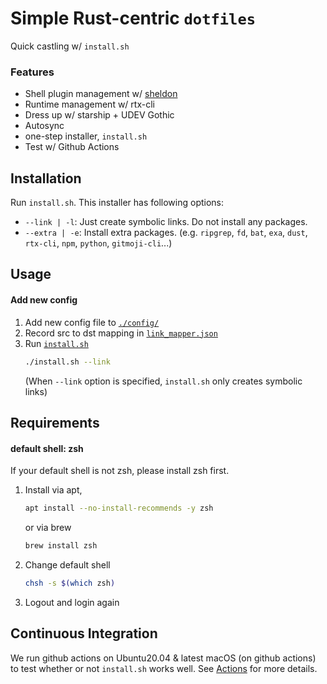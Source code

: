 # Simple Rust-centric `dotfiles`
Quick castling w/ `install.sh`
### Features
- Shell plugin management w/ [sheldon](https://sheldon.cli.rs/)
- Runtime management w/ rtx-cli
- Dress up w/ starship + UDEV Gothic
- Autosync
- one-step installer, `install.sh`
- Test w/ Github Actions

## Installation
Run `install.sh`. This installer has following options:
- `--link | -l`: Just create symbolic links. Do not install any packages.
- `--extra | -e`: Install extra packages. (e.g. `ripgrep`, `fd`, `bat`, `exa`, `dust`, `rtx-cli`, `npm`, `python`, `gitmoji-cli`...)

## Usage
#### Add new config
1. Add new config file to [`./config/`](./.config)
2. Record src to dst mapping in [`link_mapper.json`](./link_mapper.json)
3. Run [`install.sh`](./install.sh)
    ```sh
    ./install.sh --link
    ```
    (When `--link` option is specified, `install.sh` only creates symbolic links)

## Requirements
#### default shell: zsh
If your default shell is not zsh, please install zsh first.
1. Install via apt,
    ```sh
    apt install --no-install-recommends -y zsh
    ```
    or via brew
    ```sh
    brew install zsh
    ```
2. Change default shell
    ```sh
    chsh -s $(which zsh)
    ```
3. Logout and login again

## Continuous Integration
We run github actions on Ubuntu20.04 & latest macOS (on github actions) to test whether or not `install.sh` works well.
See [Actions](https://github.com/5ei74R0/dotfiles/actions) for more details.
